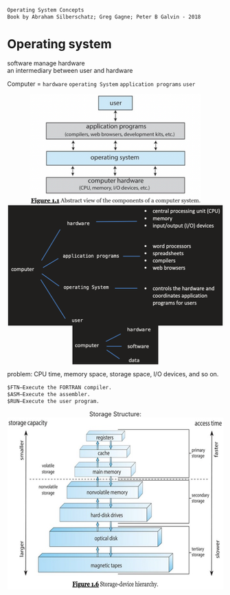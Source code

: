     Operating System Concepts
    Book by Abraham Silberschatz; Greg Gagne; Peter B Galvin - 2018

#   Operating system

software manage hardware  
an intermediary between user and hardware  

Computer = `hardware` `operating System` `application programs` `user`
<div  align="center" width = "auto" height = "auto" >    
<img src="ExtraFiles/PhotoFiles/OperaterSystemFigure1-1.png" width = "400" height = "260" align=center />
</div>

<div  align="center" >    
<img src="ExtraFiles/PhotoFiles/self1.2.png" width = "500" height = "280" align=center />
</div> 
<div  align="center" >   
<img src="ExtraFiles/PhotoFiles/self1.1.png" width = "200" height = "90" align=center />
</div> 

problem: CPU time, memory space, storage space, I/O devices, and so on.

```
$FTN—Execute the FORTRAN compiler.  
$ASM—Execute the assembler.  
$RUN—Execute the user program. 
```

<div  align="center" >  
Storage Structure: 
<img src="ExtraFiles/PhotoFiles/OperaterSystemFigure1-2.png" width = "650" height = "400" align=center />
</div> 

 









